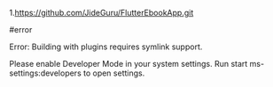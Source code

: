 1.https://github.com/JideGuru/FlutterEbookApp.git

#error


Error: Building with plugins requires symlink support.

Please enable Developer Mode in your system settings. Run
  start ms-settings:developers
to open settings.



